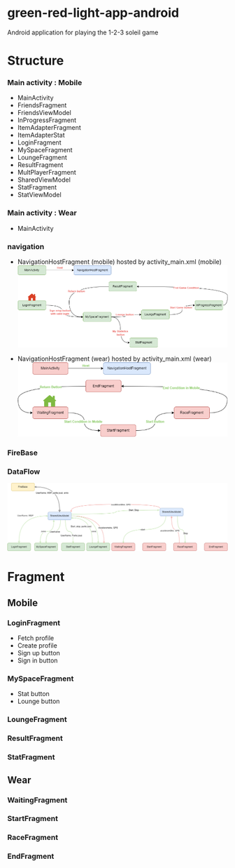 # green-red-light-app-android
Android application for playing the 1-2-3 soleil game

# Structure
### Main activity : Mobile
- MainActivity
- FriendsFragment
- FriendsViewModel
- InProgressFragment
- ItemAdapterFragment
- ItemAdapterStat
- LoginFragment
- MySpaceFragment
- LoungeFragment
- ResultFragment
- MultPlayerFragment
- SharedViewModel
- StatFragment
- StatViewModel

### Main activity : Wear
- MainActivity

### navigation  
- NavigationHostFragment (mobile) hosted by activity_main.xml (mobile)  
![Alt text](/image/MobileNavigaton.drawio.png "Mobile")
  
- NavigationHostFragment (wear) hosted by activity_main.xml (wear)  
![Alt text](/image/WearNavigaton.drawio.png "Wear")  

### FireBase

### DataFlow
![Alt text](/image/dataFlowGreenRedLight.drawio.png "data Flow")


# Fragment

## Mobile

### LoginFragment
- Fetch profile
- Create profile
- Sign up button
- Sign in button

### MySpaceFragment
- Stat button
- Lounge button

### LoungeFragment

### ResultFragment

### StatFragment

## Wear

### WaitingFragment

### StartFragment

### RaceFragment

### EndFragment


